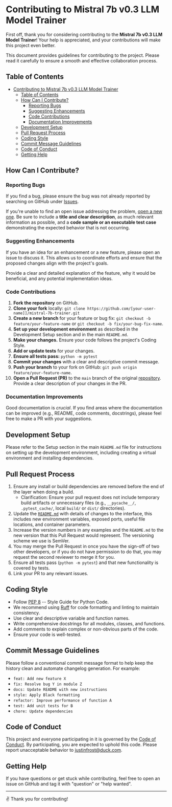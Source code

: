 # Contributing to Mistral 7b v0.3 LLM Model Trainer

First off, thank you for considering contributing to the **Mistral 7b v0.3 LLM Model Trainer**! Your help is appreciated, and your contributions will make this project even better.

This document provides guidelines for contributing to the project. Please read it carefully to ensure a smooth and effective collaboration process.

## Table of Contents

- [Contributing to Mistral 7b v0.3 LLM Model Trainer](#contributing-to-mistral-7b-v03-llm-model-trainer)
  - [Table of Contents](#table-of-contents)
  - [How Can I Contribute?](#how-can-i-contribute)
    - [Reporting Bugs](#reporting-bugs)
    - [Suggesting Enhancements](#suggesting-enhancements)
    - [Code Contributions](#code-contributions)
    - [Documentation Improvements](#documentation-improvements)
  - [Development Setup](#development-setup)
  - [Pull Request Process](#pull-request-process)
  - [Coding Style](#coding-style)
  - [Commit Message Guidelines](#commit-message-guidelines)
  - [Code of Conduct](#code-of-conduct)
  - [Getting Help](#getting-help)

## How Can I Contribute?

### Reporting Bugs

If you find a bug, please ensure the bug was not already reported by searching on GitHub under [Issues](https://github.com/monadicarts/mistral-7b-trainer/issues).

If you're unable to find an open issue addressing the problem, [open a new one](https://github.com/monadicarts/mistral-7b-trainer/issues/new). Be sure to include a **title and clear description**, as much relevant information as possible, and a **code sample or an executable test case** demonstrating the expected behavior that is not occurring.

### Suggesting Enhancements

If you have an idea for an enhancement or a new feature, please open an issue to discuss it. This allows us to coordinate efforts and ensure that the proposed changes align with the project's goals.

Provide a clear and detailed explanation of the feature, why it would be beneficial, and any potential implementation ideas.

### Code Contributions

1.  **Fork the repository** on GitHub.
2.  **Clone your fork** locally: `git clone https://github.com/[your-user-name]]/mistral-7b-trainer.git`
3.  **Create a new branch** for your feature or bug fix: `git checkout -b feature/your-feature-name` or `git checkout -b fix/your-bug-fix-name`.
4.  **Set up your development environment** as described in the Development Setup section and in the main `README.md`.
5.  **Make your changes.** Ensure your code follows the project's Coding Style.
6.  **Add or update tests** for your changes.
7.  **Ensure all tests pass:** `python -m pytest`
8.  **Commit your changes** with a clear and descriptive commit message.
9.  **Push your branch** to your fork on GitHub: `git push origin feature/your-feature-name`.
10. **Open a Pull Request (PR)** to the `main` branch of the original [repository](https://github.com/monadicarts/mistral-7b-trainer). Provide a clear description of your changes in the PR.

### Documentation Improvements

Good documentation is *crucial*. If you find areas where the documentation can be improved (e.g., README, code comments, docstrings), please feel free to make a PR with your suggestions.

## Development Setup

Please refer to the Setup section in the main `README.md` file for instructions on setting up the development environment, including creating a virtual environment and installing dependencies.

## Pull Request Process

1.  Ensure any install or build dependencies are removed before the end of the layer when doing a build.
    *   Clarification: Ensure your pull request does not include temporary build artifacts or unnecessary files (e.g., `__pycache__/`, `.pytest_cache/`, local `build/` or `dist/` directories).
2.  Update the [`README.md`](README.md) with details of changes to the interface, this includes new environment variables, exposed ports, useful file locations, and container parameters.
3.  Increase the version numbers in any examples and the `README.md` to the new version that this Pull Request would represent. The versioning scheme we use is SemVer.
4.  You may merge the Pull Request in once you have the sign-off of two other developers, or if you do not have permission to do that, you may request the second reviewer to merge it for you.
5.  Ensure all tests pass (`python -m pytest`) and that new functionality is covered by tests.
6.  Link your PR to any relevant issues.

## Coding Style

- Follow [PEP 8](https://peps.python.org/pep-0008/) -- Style Guide for Python Code.
- We recommend using [Ruff](https://ruff.rs/) for code formatting and linting to maintain consistency.
- Use clear and descriptive variable and function names.
- Write comprehensive docstrings for all modules, classes, and functions.
- Add comments to explain complex or non-obvious parts of the code.
- Ensure your code is well-tested.

## Commit Message Guidelines

Please follow a conventional commit message format to help keep the history clean and automate changelog generation. For example:
- `feat: Add new feature X`
- `fix: Resolve bug Y in module Z`
- `docs: Update README with new instructions`
- `style: Apply Black formatting`
- `refactor: Improve performance of function A`
- `test: Add unit tests for B`
- `chore: Update dependencies`

## Code of Conduct

This project and everyone participating in it is governed by the [Code of Conduct](https://github.com/monadicarts/monadicarts/blob/main/CODE_OF_CONDUCT.md). By participating, you are expected to uphold this code. Please report unacceptable behavior to justinfrost@duck.com.

## Getting Help

If you have questions or get stuck while contributing, feel free to open an issue on GitHub and tag it with "question" or "help wanted".

---
✌️ Thank you for contributing!
